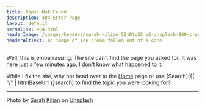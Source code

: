 ```yaml
---
title: Oops! Not Found
description: 404 Error Page
layout: default
permalink: 404.html
headerImage: /images/headers/sarah-kilian-52jRtc2S_VE-unsplash-800-cropped.png
headerAltText: An image of Ice cream fallen out of a cone
---
```


Well, this is embarrassing. The site can't find the page you asked for. It was here just a few minutes ago, I don't know what happened to it. 

While I fix the site, why not head over to the [Home](/) page or use [Search]({{ "/" | htmlBaseUrl }}search) to find the topic you were looking for?

***

Photo by <a href="https://unsplash.com/@rojekilian?utm_source=unsplash&utm_medium=referral&utm_content=creditCopyText" target="_blank">Sarah Kilian</a> on <a href="https://unsplash.com/s/photos/oops?utm_source=unsplash&utm_medium=referral&utm_content=creditCopyText" target="_blank">Unsplash</a>
  